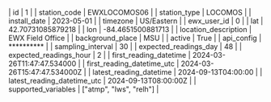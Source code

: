 
| id | 1 |
| station_code | EWXLOCOMOS06 |
| station_type | LOCOMOS |
| install_date | 2023-05-01 |
| timezone | US/Eastern |
| ewx_user_id | 0 |
| lat | 42.70731085879218 |
| lon | -84.4651500881713 |
| location_description | EWX Field Office |
| background_place | MSU |
| active | True |
| api_config | ********** |
| sampling_interval | 30 |
| expected_readings_day | 48 |
| expected_readings_hour | 2 |
| first_reading_datetime | 2024-03-26T11:47:47.534000 |
| first_reading_datetime_utc | 2024-03-26T15:47:47.534000Z |
| latest_reading_datetime | 2024-09-13T04:00:00 |
| latest_reading_datetime_utc | 2024-09-13T08:00:00Z |
| supported_variables | ["atmp", "lws", "relh"] |
